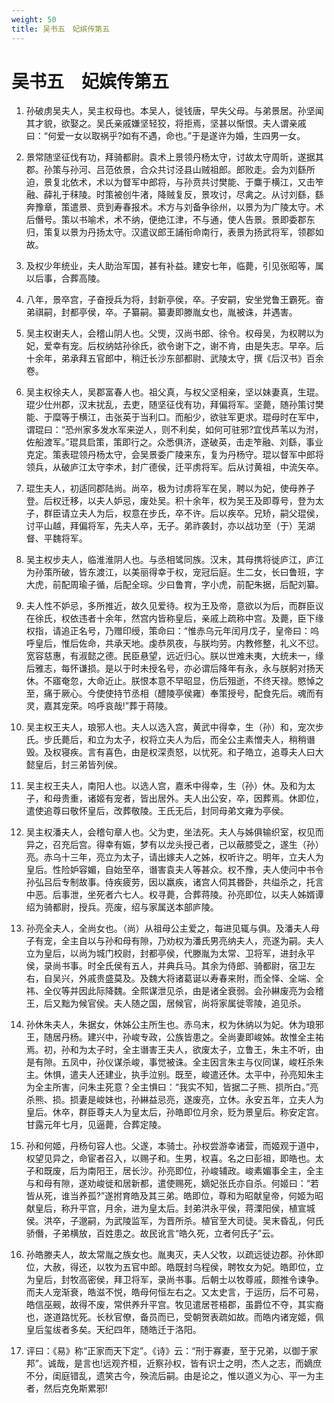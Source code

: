 ```yaml
---
weight: 50
title: 吴书五　妃嫔传第五
---
```


# 吴书五　妃嫔传第五

1. <span id="吴书五　妃嫔传第五-1"></span>
孙破虏吴夫人，吴主权母也。本吴人，徙钱唐，早失父母。与弟景居。孙坚闻其才貌，欲娶之。吴氏亲戚嫌坚轻狡，将拒焉，坚甚以惭恨。夫人谓亲戚曰：“何爱一女以取祸乎?如有不遇，命也。”于是遂许为婚，生四男一女。

2. <span id="吴书五　妃嫔传第五-2"></span>
景常随坚征伐有功，拜骑都尉。袁术上景领丹杨太守，讨故太守周昕，遂据其郡。孙策与孙河、吕范依景，合众共讨泾县山贼祖郎。郎败走。会为刘繇所迫，景复北依术，术以为督军中郎将，与孙贲共讨樊能、于麋于横江，又击笮融、薛礼于秣陵。时策被创牛渚，降贼复反，景攻讨，尽禽之。从讨刘繇，繇奔豫章，策遣景、贲到寿春报术。术方与刘备争徐州，以景为为广陵太守。术后僭号。策以书喻术，术不纳，便绝江津，不与通，使人告景。景即委郡东归，策复以景为丹扬太守。汉遣议郎王誧衔命南行，表景为扬武将军，领郡如故。

3. <span id="吴书五　妃嫔传第五-3"></span>
及权少年统业，夫人助治军国，甚有补益。建安七年，临薨，引见张昭等，属以后事，合葬高陵。

4. <span id="吴书五　妃嫔传第五-4"></span>
八年，景卒宫，子奋授兵为将，封新亭侯，卒。子安嗣，安坐党鲁王霸死。奋弟祺嗣，封都亭侯，卒。子纂嗣。纂妻即滕胤女也，胤被诛，并遇害。

5. <span id="吴书五　妃嫔传第五-5"></span>
吴主权谢夫人，会稽山阴人也。父煚，汉尚书郎、徐令。权母吴，为权聘以为妃，爱幸有宠。后权纳姑孙徐氏，欲令谢下之，谢不肯，由是失志。早卒。后十余年，弟承拜五官郎中，稍迁长沙东部都尉、武陵太守，撰《后汉书》百余卷。

6. <span id="吴书五　妃嫔传第五-6"></span>
吴主权徐夫人，吴郡富春人也。祖父真，与权父坚相亲，坚以妹妻真，生琨。琨少仕州郡，汉末扰乱，去吏，随坚征伐有功，拜偏将军。坚薨，随孙策讨樊能、于糜等于横江，击张英于当利口。而船少，欲驻军更求。琨母时在军中，谓琨曰：“恐州家多发水军来逆人，则不利矣，如何可驻邪?宜伐芦苇以为泭，佐船渡军。”琨具启策，策即行之。众悉俱济，遂破英，击走笮融、刘繇，事业克定。策表琨领丹杨太守，会吴景委广陵来东，复为丹杨守。琨以督军中郎将领兵，从破庐江太守李术，封广德侯，迁平虏将军。后从讨黄祖，中流矢卒。

7. <span id="吴书五　妃嫔传第五-7"></span>
琨生夫人，初适同郡陆尚。尚卒，极为讨虏将军在吴，聘以为妃，使母养子登。后权迁移，以夫人妒忌，废处吴。积十余年，权为吴王及即尊号，登为太子，群臣请立夫人为后，权意在步氏，卒不许。后以疾卒。兄矫，嗣父琨侯，讨平山越，拜偏将军，先夫人卒，无子。弟祚袭封，亦以战功至（于）芜湖督、平魏将军。

8. <span id="吴书五　妃嫔传第五-8"></span>
吴主权步夫人，临淮淮阴人也。与丞相骘同族。汉末，其母携将徙庐江，庐江为孙策所破，皆东渡江，以美丽得幸于权，宠冠后庭。生二女，长曰鲁班，字大虎，前配周瑜子循，后配全琮。少曰鲁育，字小虎，前配朱据，后配刘纂。

9. <span id="吴书五　妃嫔传第五-9"></span>
夫人性不妒忌，多所推近，故久见爱待。权为王及帝，意欲以为后，而群臣议在徐氏，权依违者十余年，然宫内皆称皇后，亲戚上疏称中宫。及薨，臣下缘权指，请追正名号，乃赠印绶，策命曰：“惟赤乌元年闰月戊子，皇帝曰：呜呼皇后，惟后佐命，共承天地。虔恭夙夜，与朕均劳。内教修整，礼义不愆。宽容慈惠，有淑懿之德。民臣悬望，远近归心。朕以世难未夷，大统未一，缘后雅志，每怀谦损。是以于时未授名号，亦必谓后降年有永，永与朕躬对扬天休。不寤奄忽，大命近止。朕恨本意不早昭显，伤后殂逝，不终天禄。愍悼之至，痛于厥心。今使使持节丞相（醴陵亭侯雍）奉策授号，配食先后。魂而有灵，嘉其宠荣。呜呼哀哉!”葬于蒋陵。

10. <span id="吴书五　妃嫔传第五-10"></span>
吴主权王夫人，琅邪人也。夫人以选入宫，黄武中得幸，生（孙）和，宠次步氏。步氏薨后，和立为太子，权将立夫人为后，而全公主素憎夫人，稍稍谮毁。及权寝疾。言有喜色，由是权深责怒，以忧死。和子皓立，追尊夫人曰大懿皇后，封三弟皆列侯。

11. <span id="吴书五　妃嫔传第五-11"></span>
吴主权王夫人，南阳人也。以选人宫，嘉禾中得幸，生（孙）休。及和为太子，和母贵重，诸姬有宠者，皆出居外。夫人出公安，卒，因葬焉。休即位，遣使追尊曰敬怀皇后，改葬敬陵。王氏无后，封同母弟文雍为亭侯。

12. <span id="吴书五　妃嫔传第五-12"></span>
吴主权潘夫人，会稽句章人也。父为吏，坐法死。夫人与姊俱输织室，权见而异之，召充后宫。得幸有娠，梦有以龙头授己者，己以蔽膝受之，遂生（孙）亮。赤乌十三年，亮立为太子，请出嫁夫人之姊，权听许之。明年，立夫人为皇后。性险妒容媚，自始至卒，谮害袁夫人等甚众。权不豫，夫人使问中书令孙弘吕后专制故事。侍疾疲劳，因以羸疾，诸宫人伺其昬卧，共缢杀之，托言中恶。后事泄，坐死者六七人。权寻薨，合葬蒋陵。孙亮即位，以夫人姊婿谭绍为骑都尉，授兵。亮废，绍与家属送本部庐陵。

13. <span id="吴书五　妃嫔传第五-13"></span>
孙亮全夫人，全尚女也。（尚）从祖母公主爱之，每进见辄与俱。及潘夫人母子有宠，全主自以与孙和母有隙，乃劝权为潘氏男亮纳夫人，亮遂为嗣。夫人立为皇后，以尚为城门校尉，封都亭侯，代滕胤为太常、卫将军，进封永平侯，录尚书事。时全氏侯有五人，并典兵马。其余为侍郎、骑都尉，宿卫左右，自吴兴，外戚贵盛莫及。及魏大将诸葛诞以寿春来附，而全怿、全端、全祎、全仪等并因此际降魏。全熙谋泄见杀，由是诸全衰弱。会孙綝废亮为会稽王，后又黜为候官侯。夫人随之国，居候官，尚将家属徙零陵，追见杀。

14. <span id="吴书五　妃嫔传第五-14"></span>
孙休朱夫人，朱据女，休姊公主所生也。赤乌末，权为休纳以为妃。休为琅邪王，随居丹杨。建兴中，孙峻专政，公族皆患之。全尚妻即峻姊。故惟全主祐焉。初，孙和为太子时，全主谮害王夫人，欲废太子，立鲁王，朱主不听，由是有隙。五凤中，孙仪谋杀峻，事觉被诛。全主因言朱主与仪同谋，峻枉杀朱主。休惧，遣夫人还建业，执手泣别。既至，峻遣还休。太平中，孙亮知朱主为全主所害，问朱主死意？全主惧曰：“我实不知，皆据二子熊、损所白。”亮杀熊、损。损妻是峻妹也，孙綝益忌亮，遂废亮，立休。永安五年，立夫人为皇后。休卒，群臣尊夫人为皇太后，孙皓即位月余，贬为景皇后。称安定宫。甘露元年七月，见逼薨，合葬定陵。

15. <span id="吴书五　妃嫔传第五-15"></span>
孙和何姬，丹杨句容人也。父遂，本骑士。孙权尝游幸诸营，而姬观于道中，权望见异之，命宦者召入，以赐子和。生男，权喜。名之曰彭祖，即皓也。太子和既废，后为南阳王，居长沙。孙亮即位，孙峻辅政。峻素媚事全主，全主与和母有隙，遂劝峻徙和居新都，遣使赐死，嫡妃张氏亦自杀。何姬曰：“若皆从死，谁当养孤?”遂拊育皓及其三弟。皓即位，尊和为昭献皇帝，何姬为昭献皇后，称升平宫，月余，进为皇太后。封弟洪永平侯，蒋溧阳侯，植宣城侯。洪卒，子邈嗣，为武陵监军，为晋所杀。植官至大司徒。吴末昏乱，何氏骄僭，子弟横放，百姓患之。故民讹言“皓久死，立者何氏子”云。

16. <span id="吴书五　妃嫔传第五-16"></span>
孙皓滕夫人，故太常胤之族女也。胤夷灭，夫人父牧，以疏远徙边郡。孙休即位，大赦，得还，以牧为五官中郎。皓既封乌程侯，聘牧女为妃。皓即位，立为皇后，封牧高密侯，拜卫将军，录尚书事。后朝士以牧尊戚，颇推令谏争。而夫人宠渐衰，皓滋不悦，皓母何恒左右之。又太史言，于运历，后不可易，皓信巫觋，故得不废，常供养升平宫。牧见遣居苍梧郡，虽爵位不夺，其实裔也，遂道路忧死。长秋官僚，备员而已，受朝贺表疏如故。而皓内诸宠姬，佩皇后玺绂者多矣。天纪四年，随皓迁于洛阳。

17. <span id="吴书五　妃嫔传第五-17"></span>
评曰：《易》称“正家而天下定”。《诗》云：“刑于寡妻，至于兄弟，以御于家邦”。诚哉，是言也!远观齐桓，近察孙权，皆有识士之明，杰人之志，而嫡庶不分，闺庭错乱，遗笑古今，殃流后嗣。由是论之，惟以道义为心、平一为主者，然后克免斯累邪!
